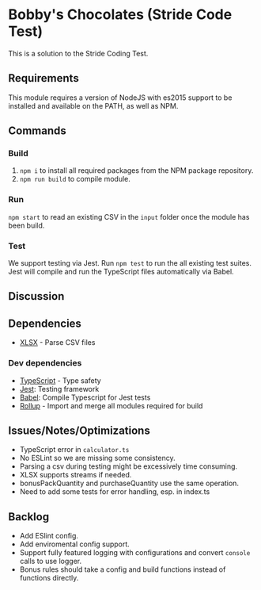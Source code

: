 # Bobby's Chocolates (Stride Code Test)
This is a solution to the Stride Coding Test.

## Requirements
This module requires a version of NodeJS with es2015 support to be installed and available on the PATH, as well as NPM.

## Commands
### Build
1) `npm i` to install all required packages from the NPM package repository.
2) `npm run build` to compile module.

### Run
`npm start` to read an existing CSV in the `input` folder once the module has been build.

### Test
We support testing via Jest.  Run `npm test` to run the all existing test suites.
Jest will compile and run the TypeScript files automatically via Babel.

## Discussion

## Dependencies
- [XLSX](https://docs.sheetjs.com/#json) - Parse CSV files

### Dev dependencies
- [TypeScript](https://www.typescriptlang.org/) - Type safety
- [Jest](https://jestjs.io/docs/en): Testing framework
- [Babel](https://babeljs.io/): Compile Typescript for Jest tests
- [Rollup](https://rollupjs.org/guide/en) - Import and merge all modules required for build

## Issues/Notes/Optimizations
- TypeScript error in `calculator.ts`
- No ESLint so we are missing some consistency.
- Parsing a csv during testing might be excessively time consuming.
- XLSX supports streams if needed.
- bonusPackQuantity and purchaseQuantity use the same operation.
- Need to add some tests for error handling, esp. in index.ts

## Backlog
- Add ESlint config.
- Add enviromental config support.
- Support fully featured logging with configurations and convert `console` calls to use logger.
- Bonus rules should take a config and build functions instead of functions directly.